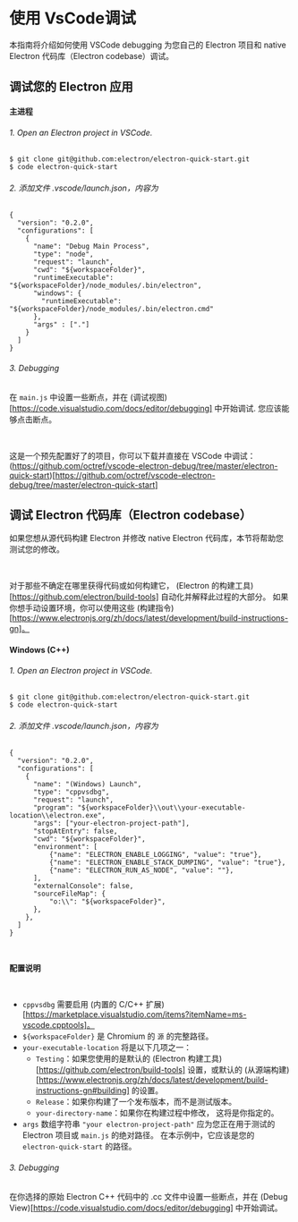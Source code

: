 # 使用 VsCode调试

本指南将介绍如何使用 VSCode debugging 为您自己的 Electron 项目和 native Electron 代码库（Electron codebase）调试。

## 调试您的 Electron 应用

#### 主进程

###### 1. Open an Electron project in VSCode.

```
$ git clone git@github.com:electron/electron-quick-start.git
$ code electron-quick-start
```

###### 2. 添加文件 .vscode/launch.json，内容为​

```
{
  "version": "0.2.0",
  "configurations": [
    {
      "name": "Debug Main Process",
      "type": "node",
      "request": "launch",
      "cwd": "${workspaceFolder}",
      "runtimeExecutable": "${workspaceFolder}/node_modules/.bin/electron",
      "windows": {
        "runtimeExecutable": "${workspaceFolder}/node_modules/.bin/electron.cmd"
      },
      "args" : ["."]
    }
  ]
}
```

###### 3. Debugging

在 `main.js` 中设置一些断点，并在 (调试视图)[https://code.visualstudio.com/docs/editor/debugging] 中开始调试. 您应该能够点击断点。

<br>

这是一个预先配置好了的项目，你可以下载并直接在 VSCode 中调试：(https://github.com/octref/vscode-electron-debug/tree/master/electron-quick-start)[https://github.com/octref/vscode-electron-debug/tree/master/electron-quick-start]

## 调试 Electron 代码库（Electron codebase）

如果您想从源代码构建 Electron 并修改 native Electron 代码库，本节将帮助您测试您的修改。

<br>

对于那些不确定在哪里获得代码或如何构建它， (Electron 的构建工具)[https://github.com/electron/build-tools] 自动化并解释此过程的大部分。 如果你想手动设置环境，你可以使用这些 (构建指令)[https://www.electronjs.org/zh/docs/latest/development/build-instructions-gn]。

#### Windows (C++)

###### 1. Open an Electron project in VSCode.​

```
$ git clone git@github.com:electron/electron-quick-start.git
$ code electron-quick-start
```

###### 2. 添加文件 .vscode/launch.json，内容为​

```
{
  "version": "0.2.0",
  "configurations": [
    {
      "name": "(Windows) Launch",
      "type": "cppvsdbg",
      "request": "launch",
      "program": "${workspaceFolder}\\out\\your-executable-location\\electron.exe",
      "args": ["your-electron-project-path"],
      "stopAtEntry": false,
      "cwd": "${workspaceFolder}",
      "environment": [
          {"name": "ELECTRON_ENABLE_LOGGING", "value": "true"},
          {"name": "ELECTRON_ENABLE_STACK_DUMPING", "value": "true"},
          {"name": "ELECTRON_RUN_AS_NODE", "value": ""},
      ],
      "externalConsole": false,
      "sourceFileMap": {
          "o:\\": "${workspaceFolder}",
      },
    },
  ]
}
```

<br>

**配置说明**

<br>

- `cppvsdbg` 需要启用 (内置的 C/C++ 扩展)[https://marketplace.visualstudio.com/items?itemName=ms-vscode.cpptools]。
- `${workspaceFolder}` 是 Chromium 的 `源` 的完整路径。
- `your-executable-location` 将是以下几项之一：
    - `Testing`：如果您使用的是默认的 (Electron 构建工具)[https://github.com/electron/build-tools] 设置，或默认的 (从源端构建)[https://www.electronjs.org/zh/docs/latest/development/build-instructions-gn#building] 的设置。
    - `Release`：如果你构建了一个发布版本，而不是测试版本。
    - `your-directory-name`：如果你在构建过程中修改， 这将是你指定的。
- `args` 数组字符串 `"your electron-project-path"` 应为您正在用于测试的 Electron 项目或 `main.js` 的绝对路径。 在本示例中，它应该是您的 `electron-quick-start` 的路径。

###### 3. Debugging​

在你选择的原始 Electron C++ 代码中的 .cc 文件中设置一些断点，并在 (Debug View)[https://code.visualstudio.com/docs/editor/debugging] 中开始调试。
